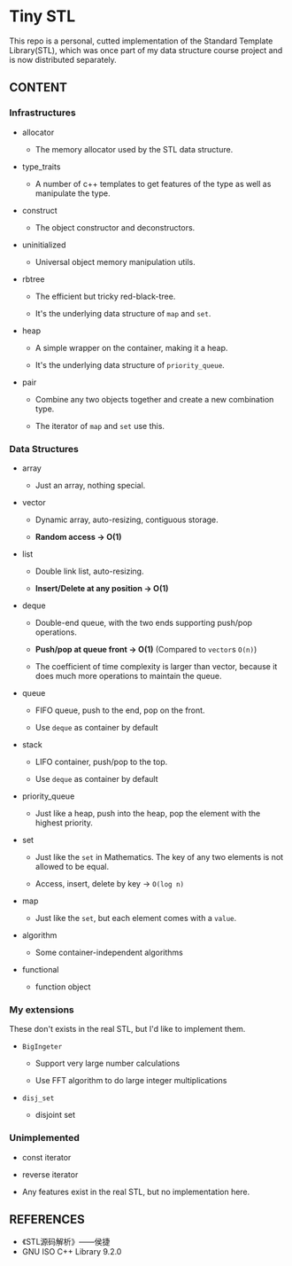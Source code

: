 # Tiny STL

This repo is a personal, cutted implementation of the Standard Template Library(STL), which was once part of my data structure course project and is now distributed separately.

## CONTENT

### Infrastructures

- allocator

    - The memory allocator used by the STL data structure.

- type_traits

    - A number of c++ templates to get features of the type as well as manipulate the type.

- construct

    - The object constructor and deconstructors.

- uninitialized

    - Universal object memory manipulation utils.

- rbtree

    - The efficient but tricky red-black-tree.

    - It's the underlying data structure of `map` and `set`.

- heap

    - A simple wrapper on the container, making it a heap.

    - It's the underlying data structure of `priority_queue`.

- pair

    - Combine any two objects together and create a new combination type.

    - The iterator of `map` and `set` use this.

### Data Structures

- array

    - Just an array, nothing special.

- vector

    - Dynamic array, auto-resizing, contiguous storage.

    - **Random access -> O(1)**

- list

    - Double link list, auto-resizing.

    - **Insert/Delete at any position -> O(1)**

- deque

    - Double-end queue, with the two ends supporting push/pop operations.

    - **Push/pop at queue front -> O(1)** (Compared to `vector`s `O(n)`)

    - The coefficient of time complexity is larger than vector, because it does much more operations to maintain the queue.

- queue

    - FIFO queue, push to the end, pop on the front.

    - Use `deque` as container by default

- stack

    - LIFO container, push/pop to the top.

    - Use `deque` as container by default

- priority_queue

    - Just like a heap, push into the heap, pop the element with the highest priority.

- set

    - Just like the `set` in Mathematics. The key of any two elements is not allowed to be equal.

    - Access, insert, delete by key -> `O(log n)`

- map

    - Just like the `set`, but each element comes with a `value`.

- algorithm

    - Some container-independent algorithms

- functional

    - function object

### My extensions

These don't exists in the real STL, but I'd like to implement them.

- `BigIngeter`

    - Support very large number calculations

    - Use FFT algorithm to do large integer multiplications

- `disj_set`

    - disjoint set

### Unimplemented

- const iterator

- reverse iterator

- Any features exist in the real STL, but no implementation here.

## REFERENCES

- 《STL源码解析》——侯捷
- GNU ISO C++ Library 9.2.0